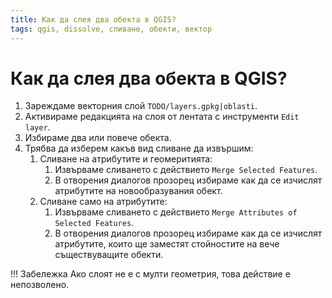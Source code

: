 ```yaml
---
title: Как да слея два обекта в QGIS?
tags: qgis, dissolve, сливане, обекти, вектор
---
```


# Как да слея два обекта в QGIS?

1. Зареждаме векторния слой `TODO/layers.gpkg|oblasti`.
1. Активираме редакцията на слоя от лентата с инструменти `Edit layer`.
1. Избираме два или повече обекта.
1. Трябва да изберем какъв вид сливане да извършим:
    1. Сливане на атрибутите и геомеритията:
        1. Извърваме сливането с действието `Merge Selected Features`.
        1. В отворения диалогов прозорец избираме как да се изчислят атрибутите на новообразувания обект.
    1. Сливане само на атрибутите:
        1. Извърваме сливането с действието `Merge Attributes of Selected Features`.
        1. В отворения диалогов прозорец избираме как да се изчислят атрибутите, които ще заместят стойностите на вече съществуващите обекти.

!!! Забележка
    Ако слоят не е с мулти геометрия, това действие е непозволено.
